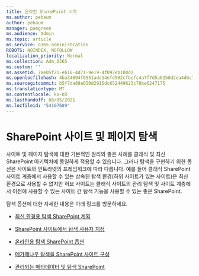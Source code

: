 ```yaml
---
title: 온라인 SharePoint 시작
ms.author: pebaum
author: pebaum
manager: pamgreen
ms.audience: Admin
ms.topic: article
ms.service: o365-administration
ROBOTS: NOINDEX, NOFOLLOW
localization_priority: Normal
ms.collection: Adm_O365
ms.custom: ''
ms.assetid: 7ae05f21-eb16-4d71-9e19-4f097eb100d2
ms.openlocfilehash: 4ba34694f0551ade14efd902cfbefc4a7f7d5a62b8d2ea4dbc70424efd772798
ms.sourcegitcommit: b5f7da89a650d2915dc652449623c78be6247175
ms.translationtype: MT
ms.contentlocale: ko-KR
ms.lasthandoff: 08/05/2021
ms.locfileid: "54107689"
---
```

# <a name="site-and-page-navigation-in-sharepoint-sites"></a>SharePoint 사이트 및 페이지 탐색

사이트 및 페이지 탐색에 대한 기본적인 원리와 좋은 사례를 클래식 및 최신 SharePoint 아키텍처에 동일하게 적용할 수 있습니다. 그러나 탐색을 구현하기 위한 옵션은 사이트와 인트라넷의 프레임워크에 따라 다릅니다. 예를 들어 클래식 SharePoint 사이트 계층에서 사용할 수 있는 상속된 탐색 환경(하위 사이트가 있는 사이트)은 [](https://support.office.com/article/fe26ae84-14b7-45b6-a6d1-948b3966427f) 최신 환경으로 사용할 수 없지만 허브 사이트는 클래식 사이트의 관리 탐색 및 사이트 계층에서 이전에 사용할 수 있는 사이트 간 탐색 기능을 사용할 수 있는 좋은 SharePoint.

 탐색 옵션에 대한 자세한 내용은 아래 링크를 방문하세요.

 - [최신 환경용 탐색 SharePoint 계획](https://docs.microsoft.com/sharepoint/plan-navigation-modern-experience)

- [SharePoint 사이트에서 탐색 사용자 지정](https://support.office.com/article/customize-the-navigation-on-your-sharepoint-site-3cd61ae7-a9ed-4e1e-bf6d-4655f0bf25ca)

- [온라인용 탐색 SharePoint 옵션](https://docs.microsoft.com/office365/enterprise/navigation-options-for-sharepoint-online)
 
- [메가메나우 탐색을 SharePoint 사이트 구성](https://techcommunity.microsoft.com/t5/Microsoft-SharePoint-Blog/Organize-your-SharePoint-sites-with-megamenu-navigation-and-new/ba-p/328068)

- [관리되는 메타데이터 및 탐색 SharePoint](https://docs.microsoft.com/sharepoint/dev/general-development/managed-metadata-and-navigation-in-sharepoint)


